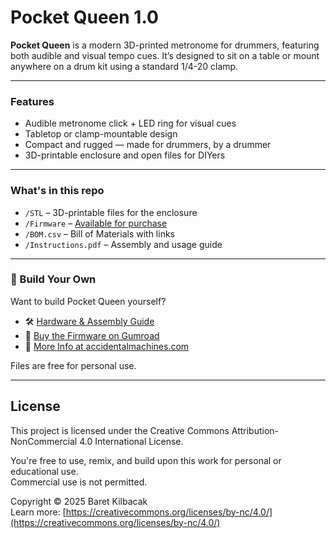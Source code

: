 # Pocket Queen 1.0

**Pocket Queen** is a modern 3D-printed metronome for drummers, featuring both audible and visual tempo cues. It’s designed to sit on a table or mount anywhere on a drum kit using a standard 1/4-20 clamp.

---

### Features
- Audible metronome click + LED ring for visual cues  
- Tabletop or clamp-mountable design  
- Compact and rugged — made for drummers, by a drummer  
- 3D-printable enclosure and open files for DIYers  

---

### What's in this repo
- `/STL` – 3D-printable files for the enclosure  
- `/Firmware` – [Available for purchase](https://kilbacak.gumroad.com/l/fsclpy)  
- `/BOM.csv` – Bill of Materials with links  
- `/Instructions.pdf` – Assembly and usage guide  

---

### 🔧 Build Your Own
Want to build Pocket Queen yourself?

- 🛠 [Hardware & Assembly Guide](https://github.com/AccidentalMachines/PocketQueen-v1)
- 💾 [Buy the Firmware on Gumroad](https://kilbacak.gumroad.com/l/fsclpy)
- 📘 [More Info at accidentalmachines.com](https://accidentalmachines.com)

Files are free for personal use.  

---

## License

This project is licensed under the Creative Commons Attribution-NonCommercial 4.0 International License.

You're free to use, remix, and build upon this work for personal or educational use.  
Commercial use is not permitted.

Copyright © 2025 Baret Kilbacak  
Learn more: [https://creativecommons.org/licenses/by-nc/4.0/](https://creativecommons.org/licenses/by-nc/4.0/)
